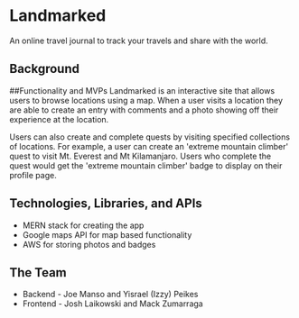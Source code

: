 # Landmarked
An online travel journal to track your travels and share with the world.

## Background

##Functionality and MVPs
Landmarked is an interactive site that allows users to browse locations using a map. 
When a user visits a location they are able to create an entry with comments and a photo 
showing off their experience at the location.

Users can also create and complete quests by visiting specified collections of locations.
For example, a user can create an 'extreme mountain climber' quest to visit Mt. Everest and 
Mt Kilamanjaro. Users who complete the quest would get the 'extreme mountain climber' badge to
display on their profile page.

## Technologies, Libraries, and APIs
- MERN stack for creating the app
- Google maps API for map based functionality
- AWS for storing photos and badges

## The Team
- Backend - Joe Manso and Yisrael (Izzy) Peikes
- Frontend - Josh Laikowski and Mack Zumarraga




